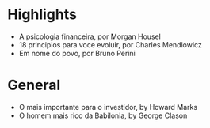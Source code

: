 # Highlights
- A psicologia financeira, por Morgan Housel
- 18 principios para voce evoluir, por Charles Mendlowicz
- Em nome do povo, por Bruno Perini

# General
- O mais importante para o investidor, by Howard Marks
- O homem mais rico da Babilonia, by George Clason
